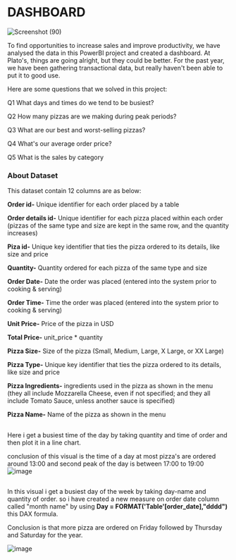 # DASHBOARD
![Screenshot (90)](https://user-images.githubusercontent.com/113659167/210979361-ae1e0db0-d6ac-489c-8389-16d7d0f63318.png)

To find opportunities to increase sales and improve productivity, we have analysed the data in this PowerBI project and created a dashboard. At Plato's, things are going alright, but they could be better. For the past year, we have been gathering transactional data,  but really haven't been able to put it to good use.

Here are some questions that we solved in this project:

Q1 What days and times do we tend to be busiest?

Q2 How many pizzas are we making during peak periods?

Q3 What are our best and worst-selling pizzas?

Q4 What's our average order price?

Q5 What is the sales by category

### About Dataset

This dataset contain 12 columns are as below:

**Order id-** 
Unique identifier for each order placed by a table


**Order details id-** 
Unique identifier for each pizza placed within each order (pizzas of the same type and size are kept in the same row, and the quantity increases)


**Piza id-** 
Unique key identifier that ties the pizza ordered to its details, like size and price


**Quantity-** 
Quantity ordered for each pizza of the same type and size


**Order Date-** 
Date the order was placed (entered into the system prior to cooking & serving)


**Order Time-**
Time the order was placed (entered into the system prior to cooking & serving)


**Unit Price-**
Price of the pizza in USD


**Total Price-**
unit_price * quantity

**Pizza Size-**
Size of the pizza (Small, Medium, Large, X Large, or XX Large)


**Pizza Type-**
Unique key identifier that ties the pizza ordered to its details, like size and price


**Pizza Ingredients-**
ingredients used in the pizza as shown in the menu (they all include Mozzarella Cheese, even if not specified; and they all include Tomato Sauce, 
unless another sauce is specified)

**Pizza Name-**
Name of the pizza as shown in the menu

## 

Here i get a busiest time of the day by taking quantity and time of order and then plot it in a line chart.

conclusion of this visual is the time of a day at most pizza's are ordered around 13:00 and second peak of the day is between 17:00 to 19:00
![image](https://user-images.githubusercontent.com/113659167/210393907-99325320-693f-46fe-8207-34f310abff73.png)

##

In this visual i get a busiest day of the week by taking day-name and quantity of order. so i have created a new measure on order date column called "month name" by using **Day = FORMAT('Table'[order_date],"dddd")** this DAX formula.

Conclusion is that more pizza are ordered on Friday followed by Thursday and Saturday for the year.

![image](https://user-images.githubusercontent.com/113659167/210399196-9680c6ea-eaad-4034-beaa-dc5bb4acaf30.png)

##


